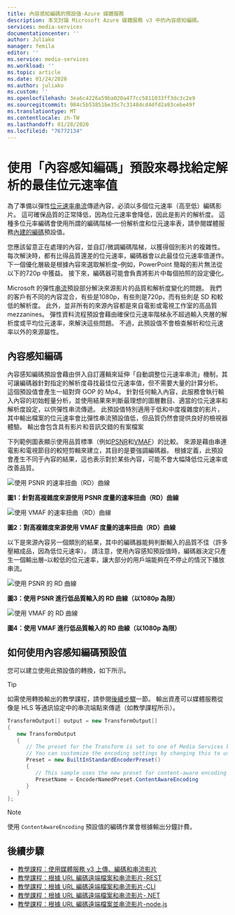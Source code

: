 ```yaml
---
title: 內容感知編碼的預設值-Azure 媒體服務
description: 本文討論 Microsoft Azure 媒體服務 v3 中的內容感知編碼。
services: media-services
documentationcenter: ''
author: Juliako
manager: femila
editor: ''
ms.service: media-services
ms.workload: ''
ms.topic: article
ms.date: 01/24/2020
ms.author: juliako
ms.custom: ''
ms.openlocfilehash: 3ea6c4226a59ba020a477cc5811033ff3dc3c2e9
ms.sourcegitcommit: 984c5b53851be35c7c3148dcd4dfd2a93cebe49f
ms.translationtype: MT
ms.contentlocale: zh-TW
ms.lasthandoff: 01/28/2020
ms.locfileid: "76772134"
---
```

# <a name="use-the-content-aware-encoding-preset-to-find-the-optimal-bitrate-value-for-a-given-resolution"></a>使用「內容感知編碼」預設來尋找給定解析的最佳位元速率值

為了準備以彈性[位元速率串流](https://en.wikipedia.org/wiki/Adaptive_bitrate_streaming)傳遞內容，必須以多個位元速率（高至低）編碼影片。 這可確保品質的正常降低，因為位元速率會降低，因此是影片的解析度。 這種多位元率編碼會使用所謂的編碼階梯–一份解析度和位元速率表，請參閱媒體服務[內建的編碼](https://docs.microsoft.com/rest/api/media/transforms/createorupdate#encodernamedpreset)預設值。

您應該留意正在處理的內容，並自訂/微調編碼階梯，以獲得個別影片的複雜性。 每次解決時，都有比得品質還差的位元速率，編碼器會以此最佳位元速率值運作。 下一個優化層級是根據內容來選取解析度–例如，PowerPoint 簡報的影片無法從以下的720p 中獲益。 接下來，編碼器可能會負責將影片中每個拍照的設定優化。 

Microsoft 的彈性[串流](autogen-bitrate-ladder.md)預設部分解決來源影片的品質和解析度變化的問題。 我們的客戶有不同的內容混合，有些是1080p，有些則是720p，而有些則是 SD 和較低的解析度。 此外，並非所有的來源內容都是來自電影或電視工作室的高品質 mezzanines。 彈性資料流程預設會藉由確保位元速率階梯永不超過輸入夾層的解析度或平均位元速率，來解決這些問題。 不過，此預設值不會檢查解析和位元速率以外的來源屬性。

## <a name="the-content-aware-encoding"></a>內容感知編碼 

內容感知編碼預設會藉由併入自訂邏輯來延伸「自動調整位元速率串流」機制，其可讓編碼器針對指定的解析度尋找最佳位元速率值，但不需要大量的計算分析。 這個預設值會產生一組對齊 GOP 的 Mp4。 針對任何輸入內容，此服務會執行輸入內容的初始輕量分析，並使用結果來判斷最理想的圖層數目、適當的位元速率和解析度設定，以供彈性串流傳遞。 此預設值特別適用于低和中度複雜度的影片，其中輸出檔案的位元速率會比彈性串流預設值低，但品質仍然會提供良好的檢視器體驗。 輸出會包含具有影片和音訊交錯的有案檔案

下列範例圖表顯示使用品質標準（例如[PSNR](https://en.wikipedia.org/wiki/Peak_signal-to-noise_ratio)和[VMAF](https://en.wikipedia.org/wiki/Video_Multimethod_Assessment_Fusion)）的比較。 來源是藉由串連電影和電視節目的較短剪輯來建立，其目的是要強調編碼器。 根據定義，此預設會產生不同于內容的結果，這也表示對於某些內容，可能不會大幅降低位元速率或改善品質。

![使用 PSNR 的速率扭曲（RD）曲線](media/content-aware-encoding/msrv1.png)

**圖1：針對高複雜度來源使用 PSNR 度量的速率扭曲（RD）曲線**

![使用 VMAF 的速率扭曲（RD）曲線](media/content-aware-encoding/msrv2.png)

**圖2：對高複雜度來源使用 VMAF 度量的速率扭曲（RD）曲線**

以下是來源內容另一個類別的結果，其中的編碼器能夠判斷輸入的品質不佳（許多壓縮成品，因為低位元速率）。 請注意，使用內容感知預設值時，編碼器決定只產生一個輸出層–以較低的位元速率，讓大部分的用戶端能夠在不停止的情況下播放串流。

![使用 PSNR 的 RD 曲線](media/content-aware-encoding/msrv3.png)

**圖3：使用 PSNR 進行低品質輸入的 RD 曲線（以1080p 為限）**

![使用 VMAF 的 RD 曲線](media/content-aware-encoding/msrv4.png)

**圖4：使用 VMAF 進行低品質輸入的 RD 曲線（以1080p 為限）**

## <a name="how-to-use-the-content-aware-encoding-preset"></a>如何使用內容感知編碼預設值 

您可以建立使用此預設值的轉換，如下所示。 

> [!TIP]
> 如需使用轉換輸出的教學課程，請參閱[後續步驟](#next-steps)一節。 輸出資產可以媒體服務從像是 HLS 等通訊協定中的串流端點來傳遞（如教學課程所示）。


```csharp
TransformOutput[] output = new TransformOutput[]
{
   new TransformOutput
   {
      // The preset for the Transform is set to one of Media Services built-in sample presets.
      // You can customize the encoding settings by changing this to use "StandardEncoderPreset" class.
      Preset = new BuiltInStandardEncoderPreset()
      {
         // This sample uses the new preset for content-aware encoding
         PresetName = EncoderNamedPreset.ContentAwareEncoding
      }
   }
};
```

> [!NOTE]
> 使用 `ContentAwareEncoding` 預設值的編碼作業會根據輸出分鐘計費。 

## <a name="next-steps"></a>後續步驟

* [教學課程：使用媒體服務 v3 上傳、編碼和串流影片](stream-files-tutorial-with-api.md)
* [教學課程：根據 URL 編碼遠端檔案和串流影片-REST](stream-files-tutorial-with-rest.md)
* [教學課程：根據 URL 編碼遠端檔案和串流影片-CLI](stream-files-cli-quickstart.md)
* [教學課程：根據 URL 編碼遠端檔案和串流影片-.NET](stream-files-dotnet-quickstart.md)
* [教學課程：根據 URL 編碼遠端檔案並串流影片-node.js](stream-files-nodejs-quickstart.md)
